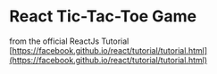 # React Tic-Tac-Toe Game
from the official ReactJs Tutorial  
[https://facebook.github.io/react/tutorial/tutorial.html](https://facebook.github.io/react/tutorial/tutorial.html)
